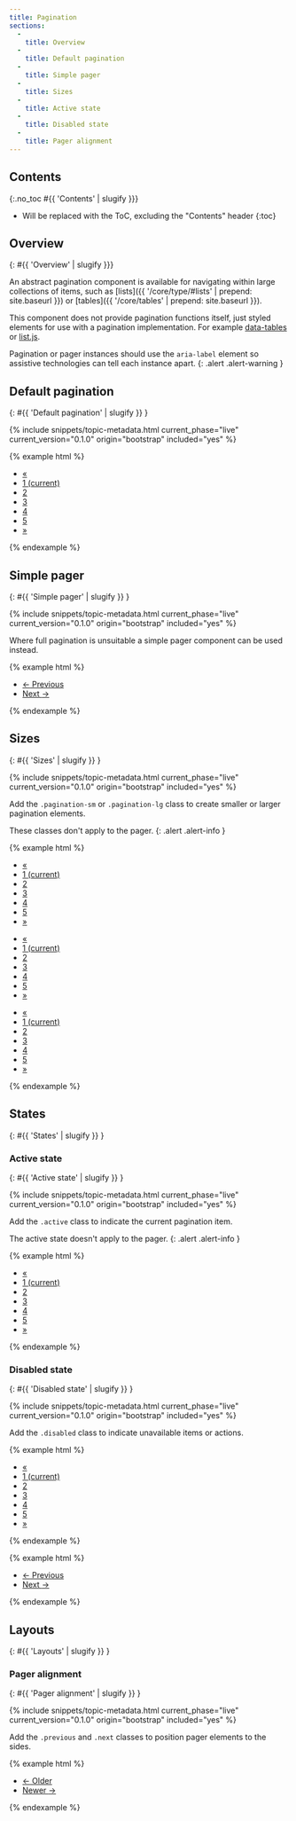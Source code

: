 ```yaml
---
title: Pagination
sections:
  -
    title: Overview
  -
    title: Default pagination
  -
    title: Simple pager
  -
    title: Sizes
  -
    title: Active state
  -
    title: Disabled state
  -
    title: Pager alignment
---
```


## Contents
{:.no_toc #{{ 'Contents' | slugify }}}

* Will be replaced with the ToC, excluding the "Contents" header
{:toc}

## Overview
{: #{{ 'Overview' | slugify }}}

An abstract pagination component is available for navigating within large collections of items, such as
[lists]({{ '/core/type/#lists' | prepend: site.baseurl }}) or [tables]({{ '/core/tables' | prepend: site.baseurl }}).

This component does not provide pagination functions itself, just styled elements for use with a pagination
implementation. For example [data-tables](https://datatables.net) or [list.js](http://listjs.com).

Pagination or pager instances should use the `aria-label` element so assistive technologies can tell each instance
apart.
{: .alert .alert-warning }

## Default pagination
{: #{{ 'Default pagination' | slugify }} }

{% include snippets/topic-metadata.html current_phase="live" current_version="0.1.0" origin="bootstrap" included="yes" %}

{% example html %}
<nav aria-label="pagination-example-1">
  <ul class="pagination">
    <li><a href="#" aria-label="Previous"><span aria-hidden="true">&laquo;</span></a></li>
    <li class="active"><a href="#">1 <span class="sr-only">(current)</span></a></li>
    <li><a href="#">2</a></li>
    <li><a href="#">3</a></li>
    <li><a href="#">4</a></li>
    <li><a href="#">5</a></li>
    <li><a href="#" aria-label="Next"><span aria-hidden="true">&raquo;</span></a></li>
  </ul>
</nav>
{% endexample %}

## Simple pager
{: #{{ 'Simple pager' | slugify }} }

{% include snippets/topic-metadata.html current_phase="live" current_version="0.1.0" origin="bootstrap" included="yes" %}

Where full pagination is unsuitable a simple pager component can be used instead.

{% example html %}
<nav aria-label="pager-example-1">
  <ul class="pager">
    <li><a href="#"><span aria-hidden="true">&larr;</span> Previous</a></li>
    <li><a href="#">Next <span aria-hidden="true">&rarr;</span></a></li>
  </ul>
</nav>
{% endexample %}

## Sizes
{: #{{ 'Sizes' | slugify }} }

{% include snippets/topic-metadata.html current_phase="live" current_version="0.1.0" origin="bootstrap" included="yes" %}

Add the `.pagination-sm` or `.pagination-lg` class to create smaller or larger pagination elements.

These classes don't apply to the pager.
{: .alert .alert-info }

{% example html %}
<nav aria-label="pagination-example-2">
  <ul class="pagination pagination-sm">
    <li><a href="#" aria-label="Previous"><span aria-hidden="true">&laquo;</span></a></li>
    <li><a href="#">1 <span class="sr-only">(current)</span></a></li>
    <li><a href="#">2</a></li>
    <li><a href="#">3</a></li>
    <li><a href="#">4</a></li>
    <li><a href="#">5</a></li>
    <li><a href="#" aria-label="Next"><span aria-hidden="true">&raquo;</span></a></li>
  </ul>
</nav>
<nav aria-label="pagination-example-3">
  <ul class="pagination">
    <li><a href="#" aria-label="Previous"><span aria-hidden="true">&laquo;</span></a></li>
    <li><a href="#">1 <span class="sr-only">(current)</span></a></li>
    <li><a href="#">2</a></li>
    <li><a href="#">3</a></li>
    <li><a href="#">4</a></li>
    <li><a href="#">5</a></li>
    <li><a href="#" aria-label="Next"><span aria-hidden="true">&raquo;</span></a></li>
  </ul>
</nav>
<nav aria-label="pagination-example-4">
  <ul class="pagination pagination-lg">
    <li><a href="#" aria-label="Previous"><span aria-hidden="true">&laquo;</span></a></li>
    <li><a href="#">1 <span class="sr-only">(current)</span></a></li>
    <li><a href="#">2</a></li>
    <li><a href="#">3</a></li>
    <li><a href="#">4</a></li>
    <li><a href="#">5</a></li>
    <li><a href="#" aria-label="Next"><span aria-hidden="true">&raquo;</span></a></li>
  </ul>
</nav>
{% endexample %}

## States
{: #{{ 'States' | slugify }} }

### Active state
{: #{{ 'Active state' | slugify }} }

{% include snippets/topic-metadata.html current_phase="live" current_version="0.1.0" origin="bootstrap" included="yes" %}

Add the `.active` class to indicate the current pagination item.

The active state doesn't apply to the pager.
{: .alert .alert-info }

{% example html %}
<nav aria-label="pagination-example-5">
  <ul class="pagination">
    <li><a href="#" aria-label="Previous"><span aria-hidden="true">&laquo;</span></a></li>
    <li class="active"><a href="#">1 <span class="sr-only">(current)</span></a></li>
    <li><a href="#">2</a></li>
    <li><a href="#">3</a></li>
    <li><a href="#">4</a></li>
    <li><a href="#">5</a></li>
    <li><a href="#" aria-label="Next"><span aria-hidden="true">&raquo;</span></a></li>
  </ul>
</nav>
{% endexample %}

### Disabled state
{: #{{ 'Disabled state' | slugify }} }

{% include snippets/topic-metadata.html current_phase="live" current_version="0.1.0" origin="bootstrap" included="yes" %}

Add the `.disabled` class to indicate unavailable items or actions.

{% example html %}
<nav aria-label="pagination-example-6">
  <ul class="pagination">
    <li class="disabled"><a href="#" aria-label="Previous"><span aria-hidden="true">&laquo;</span></a></li>
    <li><a href="#">1 <span class="sr-only">(current)</span></a></li>
    <li><a href="#">2</a></li>
    <li><a href="#">3</a></li>
    <li><a href="#">4</a></li>
    <li><a href="#">5</a></li>
    <li><a href="#" aria-label="Next"><span aria-hidden="true">&raquo;</span></a></li>
  </ul>
</nav>
{% endexample %}

{% example html %}
<nav aria-label="pager-example-2">
  <ul class="pager">
    <li class="disabled"><a href="#"><span aria-hidden="true">&larr;</span> Previous</a></li>
    <li><a href="#">Next <span aria-hidden="true">&rarr;</span></a></li>
  </ul>
</nav>
{% endexample %}

## Layouts
{: #{{ 'Layouts' | slugify }} }

### Pager alignment
{: #{{ 'Pager alignment' | slugify }} }

{% include snippets/topic-metadata.html current_phase="live" current_version="0.1.0" origin="bootstrap" included="yes" %}

Add the `.previous` and `.next` classes to position pager elements to the sides.

{% example html %}
<nav aria-label="pager-example-3">
  <ul class="pager">
    <li class="previous"><a href="#"><span aria-hidden="true">&larr;</span> Older</a></li>
    <li class="next"><a href="#">Newer <span aria-hidden="true">&rarr;</span></a></li>
  </ul>
</nav>
{% endexample %}
